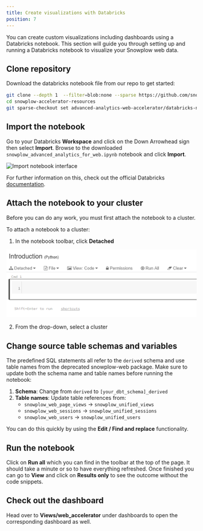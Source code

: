 ```yaml
---
title: Create visualizations with Databricks
position: 7
---
```


You can create custom visualizations including dashboards using a Databricks notebook. This section will guide you through setting up and running a Databricks notebook to visualize your Snowplow web data.

## Clone repository

Download the databricks notebook file from our repo to get started:

```bash
git clone --depth 1  --filter=blob:none --sparse https://github.com/snowplow-incubator/snowplow-accelerator-resources.git ; 
cd snowplow-accelerator-resources
git sparse-checkout set advanced-analytics-web-accelerator/databricks-notebook
```

## Import the notebook

Go to your Databricks **Workspace** and click on the Down Arrowhead sign then select **Import**. Browse to the downloaded `snowplow_advanced_analytics_for_web.ipynb` notebook and click **Import**.

![Import notebook interface](https://docs.databricks.com/_images/import-notebook.png)

For further information on this, check out the official Databricks [documentation](https://docs.databricks.com/notebooks/notebooks-manage.html).

## Attach the notebook to your cluster

Before you can do any work, you must first attach the notebook to a cluster.

To attach a notebook to a cluster:

1. In the notebook toolbar, click **Detached**

![Notebook toolbar](images/toolbar.png)

2. From the drop-down, select a cluster

## Change source table schemas and variables

The predefined SQL statements all refer to the `derived` schema and use table names from the deprecated snowplow-web package. Make sure to update both the schema name and table names before running the notebook:

1. **Schema**: Change from `derived` to `[your_dbt_schema]_derived`
2. **Table names**: Update table references from:
   - `snowplow_web_page_views` → `snowplow_unified_views`
   - `snowplow_web_sessions` → `snowplow_unified_sessions`
   - `snowplow_web_users` → `snowplow_unified_users`

You can do this quickly by using the **Edit / Find and replace** functionality.

## Run the notebook

Click on **Run all** which you can find in the toolbar at the top of the page. It should take a minute or so to have everything refreshed. Once finished you can go to **View** and click on **Results only** to see the outcome without the code snippets.

## Check out the dashboard

Head over to **Views/web_accelerator** under dashboards to open the corresponding dashboard as well.
